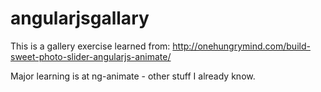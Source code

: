 angularjsgallary
================
This is a gallery exercise learned from:
http://onehungrymind.com/build-sweet-photo-slider-angularjs-animate/

Major learning is at ng-animate - other stuff I already know.